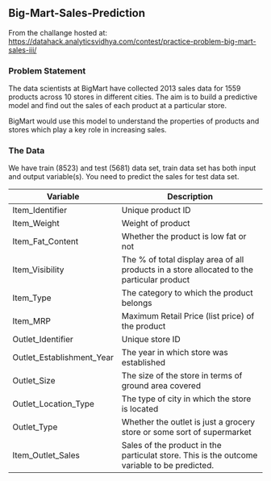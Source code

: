 ## Big-Mart-Sales-Prediction


From the challange hosted at: https://datahack.analyticsvidhya.com/contest/practice-problem-big-mart-sales-iii/


### Problem Statement

The data scientists at BigMart have collected 2013 sales data for 1559 products across 10 stores in different cities. The aim is to build a predictive model and find out the sales of each product at a particular store.

BigMart would use this model to understand the properties of products and stores which play a key role in increasing sales.

### The Data
We have train (8523) and test (5681) data set, train data set has both input and output variable(s). You need to predict the sales for test data set.

Variable | Description
----------|--------------
Item_Identifier | Unique product ID
Item_Weight | Weight of product
Item_Fat_Content | Whether the product is low fat or not
Item_Visibility | The % of total display area of all products in a    store allocated to the particular product
Item_Type | The category to which the product belongs
Item_MRP | Maximum Retail Price (list price) of the product
Outlet_Identifier | Unique store ID
Outlet_Establishment_Year | The year in which store was established
Outlet_Size | The size of the store in terms of ground area covered
Outlet_Location_Type | The type of city in which the store is located
Outlet_Type | Whether the outlet is just a grocery store or some sort of supermarket
Item_Outlet_Sales | Sales of the product in the particulat store. This is the outcome variable to be predicted.
